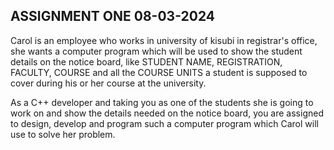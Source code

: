 

## ASSIGNMENT ONE 08-03-2024

Carol is an employee who works in university of kisubi in registrar's office, she wants a computer program which will be used to show the student details on the notice board, like STUDENT NAME, REGISTRATION, FACULTY, COURSE and all the COURSE UNITS a student is supposed to cover during his or her course at the university.

As a C++ developer and taking you as one of the students she is going to work on and show the details needed on the notice board, you are assigned to design, develop and program such a computer program which Carol will use to solve her problem.
